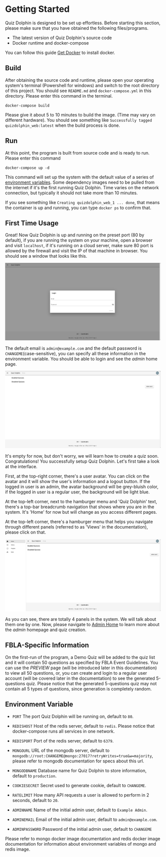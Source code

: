 # Getting Started

Quiz Dolphin is designed to be set up effortless. Before starting this section, please make sure that you have obtained the following files/programs.

* The latest version of Quiz Dolphin's source code
* Docker runtime and docker-compose

You can follow this guide [Get Docker](https://docs.docker.com/get-docker/) to install docker.

## Build

After obtaining the source code and runtime, please open your operating system's terminal (Powershell for windows) and switch to the root directory of this project. You should see `README.md` and `docker-compose.yml` in this directory. Please enter this command in the terminal.

```shell
docker-compose build
```

Please give it about 5 to 10 minutes to build the image. (Time may vary on different hardware). You should see something like `Successfully tagged quizdolphin_web:latest` when the build process is done.

## Run

At this point, the program is built from source code and is ready to run. Please enter this command

```shell
docker-compose up -d
```

This command will set up the system with the default value of a series of [environment variables](#Environment-Variable). Some dependency images need to be pulled from the internet if it's the first running Quiz Dolphin. Time varies on the network connection, but typically it should not take more than 10 minutes. 

If you see something like `Creating quizdolphin_web_1 ... done`, that means the container is up and running, you can type `docker ps` to confirm that.

## First Time Usage

Great! Now Quiz Dolphin is up and running on the preset port (80 by default), if you are running the system on your machine, open a browser and visit ```localhost```, if it's running on a cloud server, make sure 80 port is allowed by the firewall and visit the IP of that machine in browser. You should see a window that looks like this.

![login prompt](../images/login_prompt.png)

The default email is `admin@example.com` and the default password is `CHANGEME`(case-sensitive), you can specify all these information in the environment variable. You should be able to login and see the *admin* home page.

![home page](../images/empty_home.png)

It's empty for now, but don't worry, we will learn how to create a quiz soon. Congratulations! You successfully setup Quiz Dolphin. Let's first take a look at the interface. 

First, at the top-right corner, there's a user avatar. You can click on the avatar and it will show the user's information and a logout button. If the logged in user is an admin, the avatar background will be grey-bluish color, if the logged in user is a regular user, the background will be light blue.

At the top-left corner, next to the hamburger menu and 'Quiz Dolphin' text, there's a top-bar breadcrumb navigation that shows where you are in the system. It's 'Home' for now but will change as you access different pages.

At the top-left corner, there's a hamburger menu that helps you navigate through different panels (referred to as 'Views' in the documentation), please click on that.

![menu](../images/menu.png)

As you can see, there are totally 4 panels in the system. We will talk about them one by one. Now, please navigate to [Admin Home](Admin-Home.md)  to learn more about the *admin* homepage and quiz creation.

## FBLA-Specific Information

On the first-run of the program, a Demo Quiz will be added to the quiz list and it will contain 50 questions as specified by FBLA Event Guidelines. You can use the *PREVIEW* page (will be introduced later in this documentation) to view all 50 questions, or, you can create and login to a regular user account (will be covered later in the documentation) to see the generated 5-questions quiz. Please notice that the generated 5-questions quiz may not contain all 5 types of questions, since generation is completely random.

## Environment Variable

- `PORT` The port Quiz Dolphin will be running on, default to `80`.

- `REDISHOST` Host of the redis server, default to `redis`. Please notice that docker-compose runs all services in one network.

- `REDISPORT` Port of the redis server, default to `6379`.

- `MONGOURL` URL of the mongodb server, default to `mongodb://root:CHANGEME@mongo:27017?retryWrites=true&w=majority`, please refer to mongodb documentation for specs about this url.

- `MONGODBNAME` Database name for Quiz Dolphin to store information, default to `production`.

- `COOKIESECRET` Secret used to generate cookie, default to `CHANGEME`.

- `RATELIMIT` How many API requests a user is allowed to perform in 2 seconds, default to `20`.

- `ADMINNAME` Name of the initial admin user, default to `Example Admin`.

- `ADMINEMAIL` Email of the initial admin user, default to `admin@example.com`.

- `ADMINPASSWORD` Password of the initial admin user, default to `CHANGEME`

Please refer to mongo docker image documentation and redis docker image documentation for information about environment variables of mongo and redis image.
